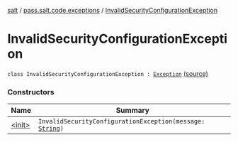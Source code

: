 [salt](../../index.md) / [pass.salt.code.exceptions](../index.md) / [InvalidSecurityConfigurationException](./index.md)

# InvalidSecurityConfigurationException

`class InvalidSecurityConfigurationException : `[`Exception`](https://docs.oracle.com/javase/6/docs/api/java/lang/Exception.html) [(source)](https://github.com/kurbaniec-tgm/salt/tree/master/code/exceptions/Exceptions.kt#L15)

### Constructors

| Name | Summary |
|---|---|
| [&lt;init&gt;](-init-.md) | `InvalidSecurityConfigurationException(message: `[`String`](https://kotlinlang.org/api/latest/jvm/stdlib/kotlin/-string/index.html)`)` |

